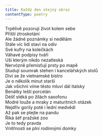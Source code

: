 ```yaml
---
title: Každý den stejný obraz
contentType: poetry
---
```


<section>

Trpělivě pozoruji život kolem sebe  
Příští ztroskotání  
Ale žádné poznámky si nedělám  
Stále víc lidí staví na odiv  
Své kufry na kolečkách  
Váhavé podpisy tváří  
Uši kterým nikdo nezatleská  
Nervózně přemisťují prsty po mapě  
Studují soumrak stehen i kancelářských stolů  
Diví se že vietnamské bistro  
Je o několik minut starší  
Jak všichni víme těsto mluví dál italsky  
Benátky leští porcelán  
Déšť stéká po žílách saxofonu  
Modré louže a mraky z maturitních otázek  
Nejdřív gorily poté i lední medvědi  
Až pak se ptejte na pandu  
Říká šéf pražské zoo  
Je to tedy pravda  
Vnitřnosti se plní rodinnými domky

</section>
